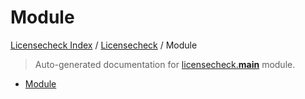 # Module

[Licensecheck Index](../README.md#licensecheck-index) / [Licensecheck](./index.md#licensecheck) / Module

> Auto-generated documentation for [licensecheck.__main__](../../../licensecheck/__main__.py) module.
- [Module](#module)
